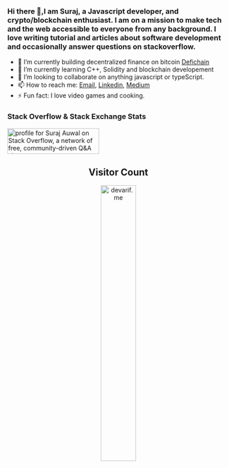 ### Hi there 👋,I am Suraj, a Javascript developer, and crypto/blockchain enthusiast. I am on a mission to make tech and the web accessible to everyone from any background.  I love writing tutorial and articles about software development and occasionally answer questions on stackoverflow. 


- 🔭 I’m currently building decentralized finance on bitcoin [Defichain](https://defichain.com)
- 🌱 I’m currently learning C++, Solidity and blockchain developement
- 👯 I’m looking to collaborate on anything javascript or typeScript.
- 📫 How to reach me: [Email](siradjiawoual@gmail.com),  [Linkedin](https://linkedin.com/in/siradji), [Medium](https://siradji.medium.com)
- ⚡ Fun fact: I love video games and cooking. 

### Stack Overflow & Stack Exchange Stats


<a href="https://stackoverflow.com/users/12558956/suraj-auwal"><img src="https://stackoverflow.com/users/flair/12558956.png?theme=dark" width="208" height="58" alt="profile for Suraj Auwal on Stack Overflow, a network of free, community-driven Q&amp;A sites" title="profile for Suraj Auwal on Stack Overflow, a network of free, community-driven Q&amp;A sites" /></a>


<h2 align="center">Visitor Count</h2>
<p align="center">
  <img align="center" alt="devarif.me" width="40%" src="https://profile-counter.glitch.me/siradji/count.svg" />
</p>
